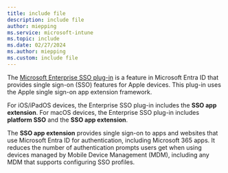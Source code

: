 ```yaml
---
title: include file
description: include file
author: miepping
ms.service: microsoft-intune
ms.topic: include
ms.date: 02/27/2024
ms.author: miepping
ms.custom: include file
---
```


<!-- This include file is used in the Apple Enterprise SSO deployment guide docs. 4.10.2023 (mandia): Removed 'preview'. -->

The [Microsoft Enterprise SSO plug-in](/entra/identity-platform/apple-sso-plugin) is a feature in Microsoft Entra ID that provides single sign-on (SSO) features for Apple devices. This plug-in uses the Apple single sign-on app extension framework.

For iOS/iPadOS devices, the Enterprise SSO plug-in includes the **SSO app extension**. For macOS devices, the Enterprise SSO plug-in includes **platform SSO** and the **SSO app extension**.

The **SSO app extension** provides single sign-on to apps and websites that use Microsoft Entra ID for authentication, including Microsoft 365 apps. It reduces the number of authentication prompts users get when using devices managed by Mobile Device Management (MDM), including any MDM that supports configuring SSO profiles.
